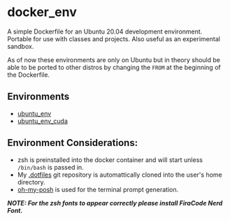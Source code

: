# docker_env
A simple Dockerfile for an Ubuntu 20.04 development environment. Portable for use with classes and projects. Also useful as an experimental sandbox.

As of now these environments are only on Ubuntu but in theory should be able to be ported to other distros by changing the `FROM` at the beginning of the Dockerfile.

## Environments
- [ubuntu_env](base/)
- [ubuntu_env_cuda](cuda/)

## Environment Considerations:
- zsh is preinstalled into the docker container and will start unless `/bin/bash` is passed in.
- My [.dotfiles](https://github.com/s7117/.dotfiles) git repository is automattically cloned into the user's home directory.
- [oh-my-posh](https://github.com/jandedobbeleer/oh-my-posh) is used for the terminal prompt generation.

***NOTE: For the zsh fonts to appear correctly please install FiraCode Nerd Font.***

